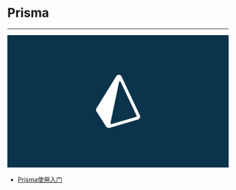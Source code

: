 # Prisma

---

[![Prisma](./images/title.png)](https://www.prisma.io/)

- [Prisma使用入门](/repository/Libraries/Prisma/docs/Prisma使用入门.md#prisma使用入门)